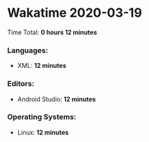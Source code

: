 # Wakatime 2020-03-19

Time Total: **0 hours 12 minutes**

### Languages:
- XML: **12 minutes** 

### Editors:
- Android Studio: **12 minutes** 

### Operating Systems:
- Linux: **12 minutes** 

